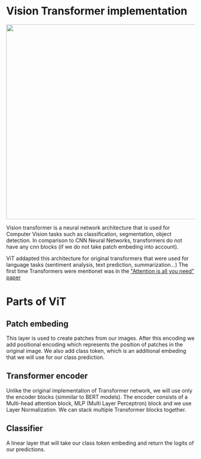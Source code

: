 # Vision Transformer implementation

<img src="https://miro.medium.com/max/1400/1*l37va2Mu8Snx6LLb13430A.png" width = "900px" height = "520px">

Vision transformer is a neural network architecture that is used for Computer Vision tasks such as classification, segmentation, object detection.
In comparison to CNN Neural Networks, transformers do not have any cnn blocks (if we do not take patch embeding into account).

ViT addapted this architecture for original transformers that were used for language tasks (sentiment analysis, text prediction, summarization...)
The first time Transformers were mentionet was in the <a href="https://arxiv.org/pdf/1706.03762.pdf">"Attention is all you need" paper</a>

# Parts of ViT

<h2>Patch embeding</h2>
This layer is used to create patches from our images. After this encoding we add positional encoding which represents the position of patches in the original image.
We also add class token, which is an additional embeding that we will use for our class prediction.

<h2>Transformer encoder</h2>
Unlike the original implementation of Transformer network, we will use only the encoder blocks (simmilar to BERT models).
The encoder consists of a Multi-head attention block, MLP (Multi Layer Perceptron) block and we use Layer Normalization.
We can stack multiple Transformer blocks together.

<h2>Classifier</h2>
A linear layer that will take our class token embeding and return the logits of our predictions.
